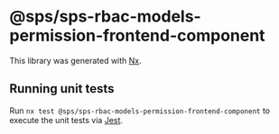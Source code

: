 # @sps/sps-rbac-models-permission-frontend-component

This library was generated with [Nx](https://nx.dev).

## Running unit tests

Run `nx test @sps/sps-rbac-models-permission-frontend-component` to execute the unit tests via [Jest](https://jestjs.io).
